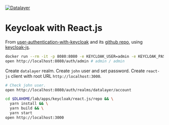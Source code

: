 [![Datalayer](https://docs.datalayer.io/logo/datalayer-25.svg)](https://datalayer.io)

# Keycloak with React.js

From [user-authentication-with-keycloak](https://blog.scalac.io/user-authentication-with-keycloak-part1.html) and its [github repo](https://github.com/kmikulski/blog-keycloak), using [keycloak-js](https://github.com/keycloak/keycloak-js-bower).

```bash
docker run --rm -it -p 8080:8080 -e KEYCLOAK_USER=admin -e KEYCLOAK_PASSWORD=admin -e DB_VENDOR=H2 jboss/keycloak:4.8.1.Final
open http://localhost:8080/auth/admin # admin / admin
```

Create `datalayer` realm.
Create `john` user and set password.
Create `react-js` client with root URL `http://localhost:3000`.

```bash
# Check john user.
open http://localhost:8080/auth/realms/datalayer/account 
```

```bash
cd $DLAHOME/lab/apps/keycloak/react.js/repo && \
  yarn install && \
  yarn build && \
  yarn start
open http://localhost:3000
```
